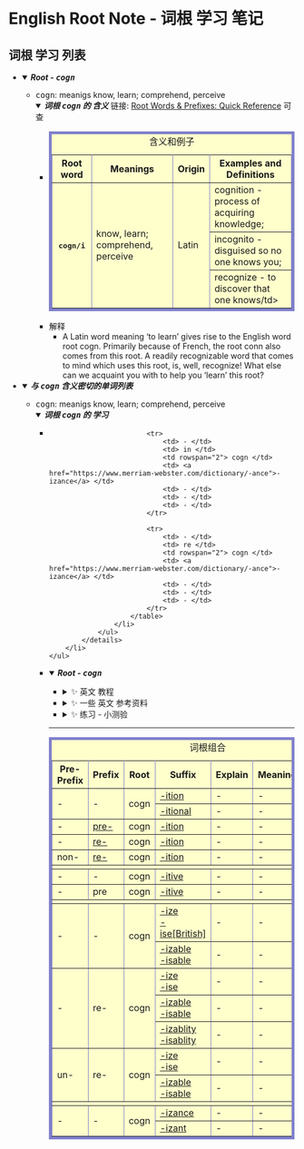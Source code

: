 # English Root Note - 词根 学习 笔记
## <a id="english-root-cogn">词根 学习 列表</a>
  * <details open>
        <summary>
            <i><b>Root - <kbd>cogn</kbd></b></i>
        </summary>
        <ul style="disc">
           <li><kbd>cogn</kbd>: meanigs know, learn; comprehend, perceive
               <details open>
                   <summary>
                       <i><b>词根 <kbd>cogn</kbd> 的 含义</b></i>
                       链接: <a href="https://www.learnthat.org/pages/view/roots.html">Root Words & Prefixes: Quick Reference</a> 可查
                   </summary>
                   <ul>
                       <li>
                           <!-- <table cellspacing="5"> -->
                           <table cellspacing="5" border="5" bordercolor="#8080cc" bordercolorlight="#8080c0" bordercolordark="#400080" bgcolor="#ffffcc">
                               <caption>含义和例子</caption>
                               <tr>
                                   <th>Root word</th>
                                   <th>Meanings</th>
                                   <th>Origin</th>
                                   <th>Examples and Definitions</th>
                               </tr>
                               <tr>
                                   <th rowspan="3"><kbd>cogn/i</kbd></th>
                                   <td rowspan="3">know, learn; comprehend, perceive</td>
                                   <td rowspan="3">Latin</td>
                                   <td>cognition - process of acquiring knowledge;</td>
                               </tr>
                               <tr>
                                   <td>incognito - disguised so no one knows you;</td>
                               </tr>
                               <tr>
                                   <td>recognize - to discover that one knows/td>
                               </tr>
                           </table>
                       </li>
                       <li>解释
                           <ul>
                               <li>A Latin word meaning ‘to learn’ gives rise to the English word root cogn. Primarily because of French, the root conn also comes from this root. A readily recognizable word that comes to mind which uses this root, is, well, recognize! What else can we acquaint you with to help you ‘learn’ this root?
                               </li>
                           </ul>
                       </li>
                   </ul>
               </details>
           </li>
        </ul>
    </details>

  * <details open>
        <summary>
            <i><b>与 <kbd>cogn</kbd> 含义密切的单词列表</b></i>
        </summary>
        <ul style="disc">
            <li><kbd>cogn</kbd>: meanigs know, learn; comprehend, perceive
                <details open>
                    <summary>
                        <i><b>词根 <kbd>cogn</kbd> 的 学习</b></i>
                    </summary>
                    <ul>
                        <li>
                            <!-- <table cellspacing="5"> -->
                            <table cellspacing="5" border="5" bordercolor="#8080cc" bordercolorlight="#8080c0" bordercolordark="#400080" bgcolor="#ffffcc">
                                <caption>词根组合</caption>
                                <tr>
                                    <th>Pre-Prefix</th>
                                    <th>Prefix</th>
                                    <th>Root</th>
                                    <th>Suffix</th>
                                    <th>Explain</th>
                                    <th>Meanings</th>
                                    <th>Sample Sentences</th>
                                </tr>
                                <tr>
                                    <td rowspan="2"> - </td>
                                    <td rowspan="2"> - </td>
                                    <td rowspan="2"> cogn </td>
                                    <td> <a href="https://www.merriam-webster.com/dictionary/-tion">-ition</a> </td>
                                    <td> - </td>
                                    <td> - </td>
                                    <td> - </td>
                                </tr>
                                <tr>
                                    <td> <a href="https://www.merriam-webster.com/dictionary/-al">-itional</a> </td>
                                    <td> - </td>
                                    <td> - </td>
                                    <td> - </td>
                                </tr>
                                <tr>
                                    <td> - </td>
                                    <td> <a href="https://www.merriam-webster.com/dictionary/pre-">pre-</a> </td>
                                    <td> cogn </td>
                                    <td> <a href="https://www.merriam-webster.com/dictionary/-tion">-ition</a> </td>
                                    <td> - </td>
                                    <td> - </td>
                                    <td> - </td>
                                </tr>
                                <tr>
                                    <td> - </td>
                                    <td> <a href="https://www.merriam-webster.com/dictionary/pre-">re-</a> </td>
                                    <td> cogn </td>
                                    <td> <a href="https://www.merriam-webster.com/dictionary/-tion">-ition</a> </td>
                                    <td> - </td>
                                    <td> - </td>
                                    <td> - </td>
                                </tr>
                                <tr>
                                    <td> non- </td>
                                    <td> <a href="https://www.merriam-webster.com/dictionary/pre-">re-</a> </td>
                                    <td> cogn </td>
                                    <td> <a href="https://www.merriam-webster.com/dictionary/-tion">-ition</a> </td>
                                    <td> - </td>
                                    <td> - </td>
                                    <td> - </td>
                                </tr>
                                <tr>
                                    <td colspan="7"></td>
                                </tr>
                                <tr>
                                    <td> - </td>
                                    <td> - </td>
                                    <td> cogn </td>
                                    <td> <a href="https://www.merriam-webster.com/dictionary/-ive">-itive</a> </td>
                                    <td> - </td>
                                    <td> - </td>
                                    <td> - </td>
                                </tr>
                                <tr>
                                    <td> - </td>
                                    <td> pre </td>
                                    <td> cogn </td>
                                    <td> <a href="https://www.merriam-webster.com/dictionary/-ive">-itive</a> </td>
                                    <td> - </td>
                                    <td> - </td>
                                    <td> - </td>
                                </tr>
                                <tr>
                                    <td colspan="7"></td>
                                </tr>
                                <tr>
                                    <td rowspan="2"> - </td>
                                    <td rowspan="2"> - </td>
                                    <td rowspan="2"> cogn </td>
                                    <td> <a href="https://www.merriam-webster.com/dictionary/-ize">-ize<br />-ise[British]</a> </td>
                                    <td> - </td>
                                    <td> - </td>
                                    <td> - </td>
                                </tr>
                                <tr>
                                    <td> <a href="https://www.merriam-webster.com/dictionary/-able">-izable<br />-isable</a> </td>
                                    <td> - </td>
                                    <td> - </td>
                                    <td> - </td>
                                </tr>
                                <tr>
                                    <td rowspan="3"> - </td>
                                    <td rowspan="3"> re- </td>
                                    <td rowspan="3"> cogn </td>
                                    <td> <a href="https://www.merriam-webster.com/dictionary/-ize">-ize<br />-ise</a> </td>
                                    <td> - </td>
                                    <td> - </td>
                                    <td> - </td>
                                </tr>
                                <tr>
                                    <td> <a href="https://www.merriam-webster.com/dictionary/-able">-izable<br />-isable</a> </td>
                                    <td> - </td>
                                    <td> - </td>
                                    <td> - </td>
                                </tr>
                                <tr>
                                    <td> <a href="https://www.merriam-webster.com/dictionary/-ability">-izablity<br />-isablity</a> </td>
                                    <td> - </td>
                                    <td> - </td>
                                    <td> - </td>
                                </tr>
                                <tr>
                                    <td rowspan="2"> un- </td>
                                    <td rowspan="2"> re- </td>
                                    <td rowspan="2"> cogn </td>
                                    <td> <a href="https://www.merriam-webster.com/dictionary/-ize">-ize<br />-ise</a> </td>
                                    <td> - </td>
                                    <td> - </td>
                                    <td> - </td>
                                </tr>
                                <tr>
                                    <td> <a href="https://www.merriam-webster.com/dictionary/-able">-izable<br />-isable</a> </td>
                                    <td> - </td>
                                    <td> - </td>
                                    <td> - </td>
                                </tr>
                                <tr>
                                    <td colspan="7"></td>
                                </tr>
                                <tr>
                                    <td rowspan="2"> - </td>
                                    <td rowspan="2"> - </td>
                                    <td rowspan="4"> cogn </td>
                                    <td> <a href="https://www.merriam-webster.com/dictionary/-ance">-izance</a> </td>
                                    <td> - </td>
                                    <td> - </td>
                                    <td> - </td>
                                </tr>
                                <tr>
                                    <td> <a href="https://www.merriam-webster.com/dictionary/-ant">-izant</a> </td>
                                    <td> - </td>
                                    <td> - </td>
                                    <td> - </td>
                                </tr>
                             
                                <tr>
                                    <td> - </td>
                                    <td> in </td>
                                    <td rowspan="2"> cogn </td>
                                    <td> <a href="https://www.merriam-webster.com/dictionary/-ance">-izance</a> </td>
                                    <td> - </td>
                                    <td> - </td>
                                    <td> - </td>
                                </tr>
                             
                                <tr>
                                    <td> - </td>
                                    <td> re </td>
                                    <td rowspan="2"> cogn </td>
                                    <td> <a href="https://www.merriam-webster.com/dictionary/-ance">-izance</a> </td>
                                    <td> - </td>
                                    <td> - </td>
                                    <td> - </td>
                                </tr>
                            </table>
                        </li>
                    </ul>
                </details>
            </li>
        </ul>
    </details>
  * <details open>
        <summary>
         <i><b>Root - <kbd>cogn</kbd></b></i>
        </summary>
        <ul style="disc">
           <li>
               <details>
                  <summary>
                      ✨ 英文 教程
                  </summary>
                  <ul>
                      <li>
                          <details>
                             <summary>
                                🔸 <kbd>cogn</kbd> - learn, know
                             </summary>
                             <ul>
                                 <li> ✨ this article is good 👉 <a href="https://www.membean.com/rootcasts/cogn-learn/">Mental Cogs Cognition: cogn-learn</a>
                                 </li>
                                 <li> ✨ 与 上一篇 相同，只是网址 和 编排 不同 ，前篇 更新一些 👉 <a href="https://membean.com/roots/cogn-learn"><kbd>cogn</kbd> - learn, know</a>
                                 </li>
                             </ul>
                          </details>
                      </li>
                      <li>
                          <details>
                             <summary>
                                 🔸 <a href="https://wordinfo.info">English Word Information - Word Info about English Vocabulary</a> 提供的教程
                             </summary>
                             <ul>
                                 <li> ✨ English Word Information - Word Info about English Vocabulary 👉 <a href="https://wordinfo.info/unit/519"><kbd>cogni-</kbd>, <kbd>cogn-</kbd>, <kbd>cognosc-</kbd> 🔹 Latin: know, learn; comprehend, perceive</a>
                                 </li>
                             </ul>
                          </details>
                      </li>
                      <li>
                          <details>
                             <summary>
                                 🔸 <a href="https://thepickledspruit.org"> </a> 这个网站 博主 Mona 提供 的 关于 学习 cogn 词根 的 一些 知识
                             </summary>
                             <ul>
                                 <li> ✨ What Is The Meaning Of The Root Word Cogn? 👉 <a href="https://thepickledspruit.org/what-is-the-meaning-of-the-root-word-cogn/">What Is The Meaning Of The Root Word Cogn?</a>
                                 </li>
                             </ul>
                          </details>
                      </li>
                      <li>
                          <details>
                             <summary>
                                 🔸 <a href="https://softca.tistory.com/">softca.tistory.com</a> 提供的一些词根学习教程
                             </summary>
                             <ul>
                                 <li>
                                     <details>
                                        <summary>
                                            ✨ ENGLISH ROOT WORD: <kbd>cogn-</kbd>, <kbd>cognit-</kbd> from Latin cognoscere, cognitus, cognit
                                        </summary>
                                        <ul> 
                                           <li> ✨ ENGLISH ROOT WORD: <kbd>cogn-</kbd>, <kbd>cognit-</kbd> from Latin cognoscere, cognitus, cognit 👉 <a href="https://softca.tistory.com/1643">ENGLISH ROOT WORD: <kbd>cogn-</kbd>, <kbd>cognit-</kbd> from Latin cognoscere, cognitus, cognit</a>
                                           </li>
                                        </ul>
                                      </details>
                                 </li>
                             </ul>
                          </details>
                      </li>
                      <li>
                          <details>
                             <summary>
                                🔸 YouTube 上 的 教程
                             </summary>
                             <ul>
                                 <li>
                                     <details>
                                        <summary>
                                            ✨ VocabularyTV on ESL 提供的教程 👉 <a href="https://www.youtube.com/playlist?list=PLxlCtvzFKXiyfYu91PB8IoMIQt2TwLEkH">Build Vocabulary through Root Words: Most Important Vocabulary Words for SAT/ GRE/CAT/ GMAT/ CLAT/SSC and Other Exams</a>
                                        </summary>
                                        <ul> 
                                           <li> ✨ Word Roots: GNO/ COGN/ CONN and derived words Illustrated ( Vocabulary L-29) 👉 <a href="https://www.youtube.com/watch?v=ju3LC-48Av8">Word Roots: GNO/ COGN/ CONN and derived words Illustrated ( Vocabulary L-29)</a>
                                           </li>
                                        </ul>
                                      </details>
                                 </li>
                                 <li>
                                     <details>
                                        <summary>
                                            ✨ Top 220 Root Words By Nimisha Bansal from India 👉 <a href="https://www.youtube.com/playlist?list=PLQnVQWG46dr1HejeHEewtpGGQd0tCPYpU">Root Words Vocabulary | Nimisha Bansal | Bank | SSC</a>
                                        </summary>
                                        <ul> 
                                           <li> ✨ 创建 Java Application 教程 👉 <a href="https://docs.gradle.org/current/userguide/building_java_projects.html#sec:building_java_applications">Building Java applications</a>
                                           </li>
                                        </ul>
                                      </details>
                                 </li>
                             </ul>
                          </details>
                      </li>
                  </ul>
               </details>
           </li>
           <li>
               <details>
                  <summary>
                      ✨ 一些 英文 参考资料
                  </summary>
                  <ul>
                      <li>
                          <details>
                             <summary>
                                🔸 The Free Dictionary 上 的 关于 <kbd>cogn</kbd> 的 资料
                             </summary>
                             <ul>
                                 <li>
                                     <details>
                                        <summary>
                                            ✨ 包含 词根 cogn 单词 列表
                                        </summary>
                                        <ul> 
                                           <li> ✨ Words containing cogn 👉 <a href="https://www.thefreedictionary.com/words-containing-cogn">Words containing cogn</a>
                                           </li>
                                        </ul>
                                      </details>
                                 </li>
                             </ul>
                          </details>
                      </li>
                  </ul>
               </details>
           </li>
           <li>
               <details>
                  <summary>
                      ✨ 练习 - 小测验
                  </summary>
                  <ul>
                      <li>
                          <details>
                             <summary>
                                🔸 Root Word: "cogn"
                             </summary>
                             <ul>
                                 <li>
                                     <details>
                                        <summary>
                                            ✨ Root Word: "cogn" 👉 <a href="https://quizlet.com/71148312/root-word-cogn-flash-cards/">Root Word: "cogn"</a>
                                        </summary>
                                        <ul> 
                                           <li> ✨ Root Word: "cogn / sci" 👉 <a href="https://quizlet.com/2584543/root-word-cogn-sci-flash-cards/">CRoot Word: "cogn / sci"</a>
                                           </li>
                                           <li> ✨ Root Word: "cogn / sci" - flashcards 👉 <a href="https://quizlet.com/2584543/flashcards">CRoot Word: "cogn / sci"</a>
                                           </li>
                                        </ul>
                                      </details>
                                 </li>
                             </ul>
                          </details>
                      </li>
                  </ul>
               </details>
           </li>
        </ul>
    </details>

----
